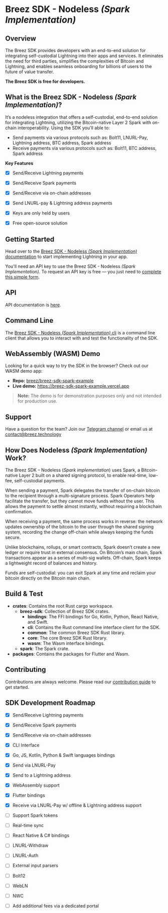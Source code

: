 # Breez SDK - Nodeless *(Spark Implementation)*

## **Overview**

The Breez SDK provides developers with an end-to-end solution for integrating self-custodial Lightning into their apps and services.
It eliminates the need for third parties, simplifies the complexities of Bitcoin and Lightning, and enables seamless onboarding for billions of users to the future of value transfer.

**The Breez SDK is free for developers.**


## **What is the Breez SDK - Nodeless *(Spark Implementation)*?**

It’s a nodeless integration that offers a self-custodial, end-to-end solution for integrating Lightning, utilizing the Bitcoin-native Layer 2 Spark with on-chain interoperability. Using the SDK you'll able to:

- Send payments via various protocols such as: Bolt11, LNURL-Pay, Lightning address, BTC address, Spark address
- Receive payments via various protocols such as: Bolt11, BTC address, Spark address

**Key Features**

- [x] Send/Receive Lightning payments
- [x] Send/Receive Spark payments
- [x] Send/Receive via on-chain addresses
- [x] Send LNURL-pay & Lightning address payments
- [x] Keys are only held by users
- [x] Free open-source solution


## Getting Started 

Head over to the [Breez SDK - Nodeless *(Spark Implementation)* documentation](https://sdk-doc-spark.breez.technology/) to start implementing Lightning in your app.

You'll need an API key to use the Breez SDK - Nodeless *(Spark Implementation)*. To request an API key is free — you just need to [complete this simple form](https://breez.technology/request-api-key/#contact-us-form-sdk).


## **API**

API documentation is [here](https://breez.github.io/spark-sdk/breez_sdk_spark/index.html).


## **Command Line**

The [Breez SDK - Nodeless *(Spark Implementation)* cli](https://github.com/breez/spark-sdk/tree/main/crates/breez-sdk/cli) is a command line client that allows you to interact with and test the functionality of the SDK.

## WebAssembly (WASM) Demo

Looking for a quick way to try the SDK in the browser? Check out our WASM demo app:

- **Repo:** [breez/breez-sdk-spark-example](https://github.com/breez/breez-sdk-spark-example)  
- **Live demo:** https://breez-sdk-spark-example.vercel.app  

> **Note:** The demo is for demonstration purposes only and not intended for production use.

## **Support**

Have a question for the team? Join our [Telegram channel](https://t.me/breezsdk) or email us at [contact@breez.technology](mailto:contact@breez.technology)
 

## How Does Nodeless *(Spark Implementation)* Work?

The Breez SDK – Nodeless (*Spark implementation*) uses Spark, a Bitcoin-native Layer 2 built on a shared signing protocol, to enable real-time, low-fee, self-custodial payments.

When sending a payment, Spark delegates the transfer of on-chain bitcoin to the recipient through a multi-signature process.
Spark Operators help facilitate the transfer, but they cannot move funds without the user. This allows the payment to settle almost instantly, without requiring a blockchain confirmation.

When receiving a payment, the same process works in reverse: the network updates ownership of the bitcoin to the user through the shared signing system, recording the change off-chain while always keeping the funds secure.

Unlike blockchains, rollups, or smart contracts, Spark doesn’t create a new ledger or require trust in external consensus.
On Bitcoin’s main chain, Spark transactions appear as a series of multi-sig wallets. Off-chain, Spark keeps a lightweight record of balances and history.

Funds are self-custodial: you can exit Spark at any time and reclaim your bitcoin directly on the Bitcoin main chain.


## **Build & Test**

- **crates**: Contains the root Rust cargo workspace.
    - **breez-sdk**: Collection of Breez SDK crates.
        - **bindings**: The FFI bindings for Go, Kotlin, Python, React Native, and Swift.
        - **cli**: Contains the Rust command line interface client for the SDK.
        - **common**: The common Breez SDK Rust library.
        - **core**: The core Breez SDK Rust library.
        - **wasm**: The Wasm interface bindings.        
    - **spark**: The Spark crate.
- **packages**: Contains the packages for Flutter and Wasm.


## **Contributing**

Contributions are always welcome. Please read our [contribution guide](CONTRIBUTING.md) to get started.


## **SDK Development Roadmap**

- [x]  Send/Receive Lightning payments
- [x]  Send/Receive Spark payments
- [x]  Send/Receive via on-chain addresses
- [x]  CLI Interface
- [x]  Go, JS, Kotlin, Python & Swift languages bindings
- [x]  Send via LNURL-Pay
- [x]  Send to a Lightning address
- [x]  WebAssembly support
- [x]  Flutter bindings
- [x]  Receive via LNURL-Pay w/ offline & Lightning address support
- [ ]  Support Spark tokens
- [ ]  Real-time sync
- [ ]  React Native & C# bindings
- [ ]  LNURL-Withdraw
- [ ]  LNURL-Auth
- [ ]  External input parsers
- [ ]  Bolt12 
- [ ]  WebLN
- [ ]  NWC
- [ ]  Add additional fees via a dedicated portal



